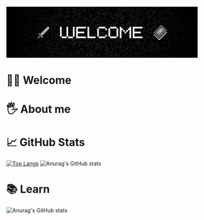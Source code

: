 ![Header](https://github.com/mark-chikunov/mark-chikunov/blob/main/assets/welcome1.jpg)

# 🙋‍♂️ Welcome

# 🖐️ About me

# 📈 GitHub Stats
[![Top Langs](https://github-readme-stats.vercel.app/api/top-langs/?username=mark-chikunov&layout=compact&theme=dark)](https://github.com/anuraghazra/github-readme-stats)
![Anurag's GitHub stats](https://github-readme-stats.vercel.app/api?username=mark-chikunov&show_icons=true&theme=dark)
# 📚 Learn



![Anurag's GitHub stats](https://github-readme-stats.vercel.app/api?username=mark-chikunov&show_icons=true&theme=dark)

